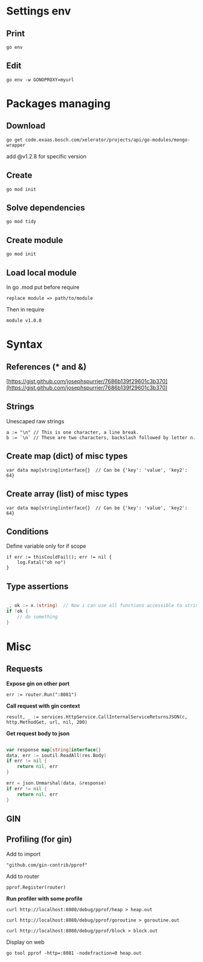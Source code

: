 # Settings env

## Print

    go env

## Edit

    go env -w GONOPROXY=myurl

# Packages managing

## Download

    go get code.exaas.bosch.com/xelerator/projects/api/go-modules/mongo-wrapper

add @v1.2.8 for specific version	

## Create

	go mod init

## Solve dependencies

	go mod tidy


## Create module

	go mod init

## Load local module

In go .mod put before require

	replace module => path/to/module

Then in require

	module v1.0.0


# Syntax

## References (* and &)

[https://gist.github.com/josephspurrier/7686b139f29601c3b370](https://gist.github.com/josephspurrier/7686b139f29601c3b370)

## Strings

Unescaped raw strings

	a := "\n" // This is one character, a line break.
	b := `\n` // These are two characters, backslash followed by letter n.

## Create map (dict) of misc types

	var data map[string]interface{}  // Can be {'key': 'value', 'key2': 64}

## Create array (list) of misc types

	var data map[string]interface{}  // Can be {'key': 'value', 'key2': 64}

## Conditions

Define variable only for if scope

	if err := thisCouldFail(); err != nil { 
		log.Fatal("oh no")
	}

## Type assertions

```go

_, ok := x.(string)  // Now i can use all functions accessible to string
if !ok {
    // do something
}

```

# Misc

## Requests

**Expose gin on other port**
	
	err := router.Run(":8081")


**Call request with gin context**

	result, _ := services.HttpService.CallInternalServiceReturnsJSON(c, http.MethodGet, url, nil, 200)

**Get request body to json**

```go

var response map[string]interface{}
data, err := ioutil.ReadAll(res.Body)
if err != nil {
    return nil, err
}

err = json.Unmarshal(data, &response)
if err != nil {
    return nil, err
}

```


## GIN


## Profiling (for gin)

Add to import

	"github.com/gin-contrib/pprof"

Add to router

	pprof.Register(router)
	
**Run profiler with some profile**

	curl http://localhost:8080/debug/pprof/heap > heap.out

	curl http://localhost:8080/debug/pprof/goroutine > goroutine.out

	curl http://localhost:8080/debug/pprof/block > block.out


Display on web

	go tool pprof -http=:8081 -nodefraction=0 heap.out